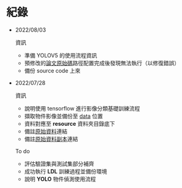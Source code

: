 
# 紀錄

- 2022/08/03

  資訊
  
  - 準備 YOLOV5 的使用流程資訊
  - 預修改的[論文原始碼][]路徑配置完成後發現無法執行（以修復錯誤）
  - 備份 source code 上來

- 2022/07/28
  
  資訊

  - 說明使用 tensorflow 進行影像分類基礎訓練流程
  - 擷取物件影像並備份至 [data][] 位置
  - 資料對應至 **resource** 資料夾目錄底下
  - 備註[原始資料][]連結
  - 備註[原始資料副本][]連結

  To do
  
  - 評估驗證集與測試集部分補齊
  - 成功執行 **LDL** 訓練過程並備份環境
  - 說明 **YOLO** 物件偵測使用流程

[原始資料]:https://drive.google.com/drive/folders/18yJcHXhzOv7H89t-Lda6phheAicLqMuZ?usp=sharing

[原始資料副本]:https://drive.google.com/drive/folders/1qIw18kBD5TEEfwZVFuv4Aey4kHPADxWv?usp=sharing

[data]:https://drive.google.com/file/d/1F8VVsQAkibyMxJeHNrPrxViFP2lzzOZf/view?usp=sharing

[論文原始碼]:https://github.com/xpwu95/LDL
